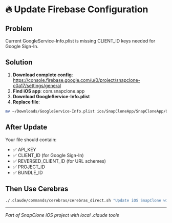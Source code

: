 # 🔥 Update Firebase Configuration

## Problem
Current GoogleService-Info.plist is missing CLIENT_ID keys needed for Google Sign-In.

## Solution
1. **Download complete config**: https://console.firebase.google.com/u/0/project/snapclone-c0a17/settings/general
2. **Find iOS app**: com.snapclone.app
3. **Download GoogleService-Info.plist**
4. **Replace file**:
```bash
mv ~/Downloads/GoogleService-Info.plist ios/SnapCloneApp/SnapCloneApp/GoogleService-Info.plist
```

## After Update
Your file should contain:
- ✅ API_KEY
- ✅ CLIENT_ID (for Google Sign-In)
- ✅ REVERSED_CLIENT_ID (for URL schemes)  
- ✅ PROJECT_ID
- ✅ BUNDLE_ID

## Then Use Cerebras
```bash
./.claude/commands/cerebras/cerebras_direct.sh "Update iOS SnapClone with complete Google Sign-In integration using the new GoogleService-Info.plist"
```

---
*Part of SnapClone iOS project with local .claude tools*